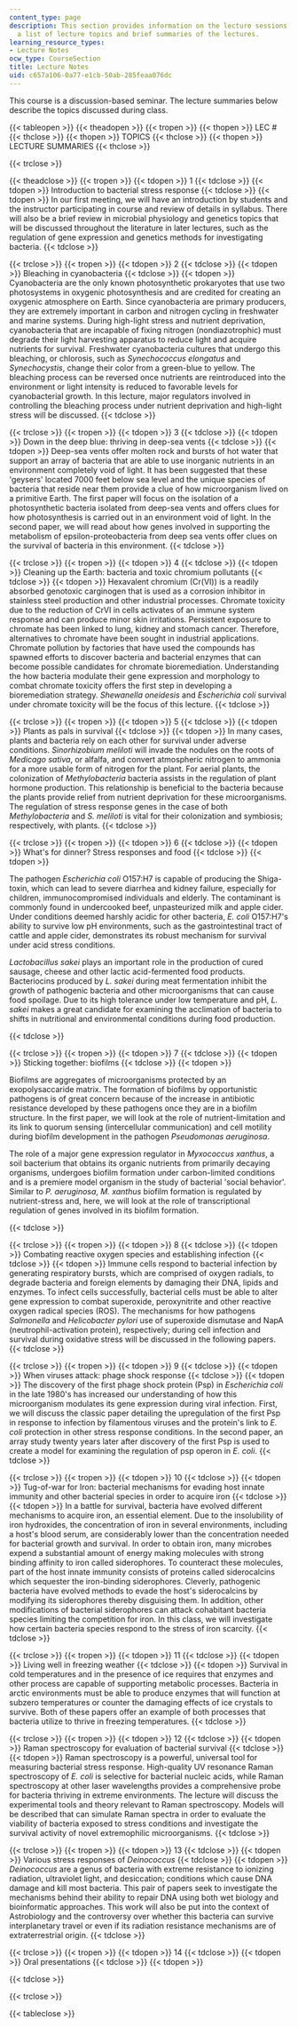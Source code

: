 ```yaml
---
content_type: page
description: This section provides information on the lecture sessions, including
  a list of lecture topics and brief summaries of the lectures.
learning_resource_types:
- Lecture Notes
ocw_type: CourseSection
title: Lecture Notes
uid: c657a106-0a77-e1cb-50ab-285feaa076dc
---
```


This course is a discussion-based seminar. The lecture summaries below describe the topics discussed during class.

{{< tableopen >}}
{{< theadopen >}}
{{< tropen >}}
{{< thopen >}}
LEC #
{{< thclose >}}
{{< thopen >}}
TOPICS
{{< thclose >}}
{{< thopen >}}
LECTURE SUMMARIES
{{< thclose >}}

{{< trclose >}}

{{< theadclose >}}
{{< tropen >}}
{{< tdopen >}}
1
{{< tdclose >}}
{{< tdopen >}}
Introduction to bacterial stress response
{{< tdclose >}}
{{< tdopen >}}
In our first meeting, we will have an introduction by students and the instructor participating in course and review of details in syllabus. There will also be a brief review in microbial physiology and genetics topics that will be discussed throughout the literature in later lectures, such as the regulation of gene expression and genetics methods for investigating bacteria.
{{< tdclose >}}

{{< trclose >}}
{{< tropen >}}
{{< tdopen >}}
2
{{< tdclose >}}
{{< tdopen >}}
Bleaching in cyanobacteria
{{< tdclose >}}
{{< tdopen >}}
Cyanobacteria are the only known photosynthetic prokaryotes that use two photosystems in oxygenic photosynthesis and are credited for creating an oxygenic atmosphere on Earth. Since cyanobacteria are primary producers, they are extremely important in carbon and nitrogen cycling in freshwater and marine systems. During high-light stress and nutrient deprivation, cyanobacteria that are incapable of fixing nitrogen (nondiazotrophic) must degrade their light harvesting apparatus to reduce light and acquire nutrients for survival. Freshwater cyanobacteria cultures that undergo this bleaching, or chlorosis, such as _Synechococcus elongatus_ and _Synechocystis_, change their color from a green-blue to yellow. The bleaching process can be reversed once nutrients are reintroduced into the environment or light intensity is reduced to favorable levels for cyanobacterial growth. In this lecture, major regulators involved in controlling the bleaching process under nutrient deprivation and high-light stress will be discussed.
{{< tdclose >}}

{{< trclose >}}
{{< tropen >}}
{{< tdopen >}}
3
{{< tdclose >}}
{{< tdopen >}}
Down in the deep blue: thriving in deep-sea vents
{{< tdclose >}}
{{< tdopen >}}
Deep-sea vents offer molten rock and bursts of hot water that support an array of bacteria that are able to use inorganic nutrients in an environment completely void of light. It has been suggested that these 'geysers' located 7000 feet below sea level and the unique species of bacteria that reside near them provide a clue of how microorganism lived on a primitive Earth. The first paper will focus on the isolation of a photosynthetic bacteria isolated from deep-sea vents and offers clues for how photosynthesis is carried out in an environment void of light. In the second paper, we will read about how genes involved in supporting the metabolism of epsilon-proteobacteria from deep sea vents offer clues on the survival of bacteria in this environment.
{{< tdclose >}}

{{< trclose >}}
{{< tropen >}}
{{< tdopen >}}
4
{{< tdclose >}}
{{< tdopen >}}
Cleaning up the Earth: bacteria and toxic chromium pollutants
{{< tdclose >}}
{{< tdopen >}}
Hexavalent chromium (Cr(VI)) is a readily absorbed genotoxic carginogen that is used as a corrosion inhibitor in stainless steel production and other industrial processes. Chromate toxicity due to the reduction of CrVI in cells activates of an immune system response and can produce minor skin irritations. Persistent exposure to chromate has been linked to lung, kidney and stomach cancer. Therefore, alternatives to chromate have been sought in industrial applications. Chromate pollution by factories that have used the compounds has spawned efforts to discover bacteria and bacterial enzymes that can become possible candidates for chromate bioremediation. Understanding the how bacteria modulate their gene expression and morphology to combat chromate toxicity offers the first step in developing a bioremediation strategy. _Shewanella oneidesis_ and _Escherichia coli_ survival under chromate toxicity will be the focus of this lecture.
{{< tdclose >}}

{{< trclose >}}
{{< tropen >}}
{{< tdopen >}}
5
{{< tdclose >}}
{{< tdopen >}}
Plants as pals in survival
{{< tdclose >}}
{{< tdopen >}}
In many cases, plants and bacteria rely on each other for survival under adverse conditions. _Sinorhizobium meliloti_ will invade the nodules on the roots of _Medicago sativa_, or alfalfa, and convert atmospheric nitrogen to ammonia for a more usable form of nitrogen for the plant. For aerial plants, the colonization of _Methylobacteria_ bacteria assists in the regulation of plant hormone production. This relationship is beneficial to the bacteria because the plants provide relief from nutrient deprivation for these microorganisms. The regulation of stress response genes in the case of both _Methylobacteria_ and _S. meliloti_ is vital for their colonization and symbiosis; respectively, with plants.
{{< tdclose >}}

{{< trclose >}}
{{< tropen >}}
{{< tdopen >}}
6
{{< tdclose >}}
{{< tdopen >}}
What's for dinner? Stress responses and food
{{< tdclose >}}
{{< tdopen >}}


The pathogen _Escherichia coli_ O157:H7 is capable of producing the Shiga-toxin, which can lead to severe diarrhea and kidney failure, especially for children, immunocompromised individuals and elderly. The contaminant is commonly found in undercooked beef, unpasteurized milk and apple cider. Under conditions deemed harshly acidic for other bacteria, _E. coli_ O157:H7's ability to survive low pH environments, such as the gastrointestinal tract of cattle and apple cider, demonstrates its robust mechanism for survival under acid stress conditions.

_Lactobacillus sakei_ plays an important role in the production of cured sausage, cheese and other lactic acid-fermented food products. Bacteriocins produced by _L. sakei_ during meat fermentation inhibit the growth of pathogenic bacteria and other microorganisms that can cause food spoilage. Due to its high tolerance under low temperature and pH, _L. sakei_ makes a great candidate for examining the acclimation of bacteria to shifts in nutritional and environmental conditions during food production.


{{< tdclose >}}

{{< trclose >}}
{{< tropen >}}
{{< tdopen >}}
7
{{< tdclose >}}
{{< tdopen >}}
Sticking together: biofilms
{{< tdclose >}}
{{< tdopen >}}


Biofilms are aggregates of microorganisms protected by an exopolysaccaride matrix. The formation of biofilms by opportunistic pathogens is of great concern because of the increase in antibiotic resistance developed by these pathogens once they are in a biofilm structure. In the first paper, we will look at the role of nutrient-limitation and its link to quorum sensing (intercellular communication) and cell motility during biofilm development in the pathogen _Pseudomonas aeruginosa_.

The role of a major gene expression regulator in _Myxococcus xanthus_, a soil bacterium that obtains its organic nutrients from primarily decaying organisms, undergoes biofilm formation under carbon-limited conditions and is a premiere model organism in the study of bacterial 'social behavior'. Similar to _P. aeruginosa_, _M. xanthus_ biofilm formation is regulated by nutrient-stress and, here, we will look at the role of transcriptional regulation of genes involved in its biofilm formation.


{{< tdclose >}}

{{< trclose >}}
{{< tropen >}}
{{< tdopen >}}
8
{{< tdclose >}}
{{< tdopen >}}
Combating reactive oxygen species and establishing infection
{{< tdclose >}}
{{< tdopen >}}
Immune cells respond to bacterial infection by generating respiratory bursts, which are comprised of oxygen radials, to degrade bacteria and foreign elements by damaging their DNA, lipids and enzymes. To infect cells successfully, bacterial cells must be able to alter gene expression to combat superoxide, peroxynitrite and other reactive oxygen radical species (ROS). The mechanisms for how pathogens _Salmonella_ and _Helicobacter pylori_ use of superoxide dismutase and NapA (neutrophil-activation protein), respectively; during cell infection and survival during oxidative stress will be discussed in the following papers.
{{< tdclose >}}

{{< trclose >}}
{{< tropen >}}
{{< tdopen >}}
9
{{< tdclose >}}
{{< tdopen >}}
When viruses attack: phage shock response
{{< tdclose >}}
{{< tdopen >}}
The discovery of the first phage shock protein (Psp) in _Escherichia coli_ in the late 1980's has increased our understanding of how this microorganism modulates its gene expression during viral infection. First, we will discuss the classic paper detailing the upregulation of the first Psp in response to infection by filamentous viruses and the protein's link to _E. coli_ protection in other stress response conditions. In the second paper, an array study twenty years later after discovery of the first Psp is used to create a model for examining the regulation of psp operon in _E. coli_.
{{< tdclose >}}

{{< trclose >}}
{{< tropen >}}
{{< tdopen >}}
10
{{< tdclose >}}
{{< tdopen >}}
Tug-of-war for Iron: bacterial mechanisms for evading host innate immunity and other bacterial species in order to acquire iron
{{< tdclose >}}
{{< tdopen >}}
In a battle for survival, bacteria have evolved different mechanisms to acquire iron, an essential element. Due to the insolubility of iron hydroxides, the concentration of iron in several environments, including a host's blood serum, are considerably lower than the concentration needed for bacterial growth and survival. In order to obtain iron, many microbes expend a substantial amount of energy making molecules with strong binding affinity to iron called siderophores. To counteract these molecules, part of the host innate immunity consists of proteins called siderocalcins which sequester the iron-binding siderophores. Cleverly, pathogenic bacteria have evolved methods to evade the host's siderocalcins by modifying its siderophores thereby disguising them. In addition, other modifications of bacterial siderophores can attack cohabitant bacteria species limiting the competition for iron. In this class, we will investigate how certain bacteria species respond to the stress of iron scarcity.
{{< tdclose >}}

{{< trclose >}}
{{< tropen >}}
{{< tdopen >}}
11
{{< tdclose >}}
{{< tdopen >}}
Living well in freezing weather
{{< tdclose >}}
{{< tdopen >}}
Survival in cold temperatures and in the presence of ice requires that enzymes and other process are capable of supporting metabolic processes. Bacteria in arctic environments must be able to produce enzymes that will function at subzero temperatures or counter the damaging effects of ice crystals to survive. Both of these papers offer an example of both processes that bacteria utilize to thrive in freezing temperatures.
{{< tdclose >}}

{{< trclose >}}
{{< tropen >}}
{{< tdopen >}}
12
{{< tdclose >}}
{{< tdopen >}}
Raman spectroscopy for evaluation of bacterial survival
{{< tdclose >}}
{{< tdopen >}}
Raman spectroscopy is a powerful, universal tool for measuring bacterial stress response. High-quality UV resonance Raman spectroscopy of _E. coli_ is selective for bacterial nucleic acids, while Raman spectroscopy at other laser wavelengths provides a comprehensive probe for bacteria thriving in extreme environments. The lecture will discuss the experimental tools and theory relevant to Raman spectroscopy. Models will be described that can simulate Raman spectra in order to evaluate the viability of bacteria exposed to stress conditions and investigate the survival activity of novel extremophilic microorganisms.
{{< tdclose >}}

{{< trclose >}}
{{< tropen >}}
{{< tdopen >}}
13
{{< tdclose >}}
{{< tdopen >}}
Various stress responses of _Deinococcus_
{{< tdclose >}}
{{< tdopen >}}
_Deinococcus_ are a genus of bacteria with extreme resistance to ionizing radiation, ultraviolet light, and desiccation; conditions which cause DNA damage and kill most bacteria. This pair of papers seek to investigate the mechanisms behind their ability to repair DNA using both wet biology and bioinformatic approaches. This work will also be put into the context of Astrobiology and the controversy over whether this bacteria can survive interplanetary travel or even if its radiation resistance mechanisms are of extraterrestrial origin.
{{< tdclose >}}

{{< trclose >}}
{{< tropen >}}
{{< tdopen >}}
14
{{< tdclose >}}
{{< tdopen >}}
Oral presentations
{{< tdclose >}}
{{< tdopen >}}
  

{{< tdclose >}}

{{< trclose >}}

{{< tableclose >}}